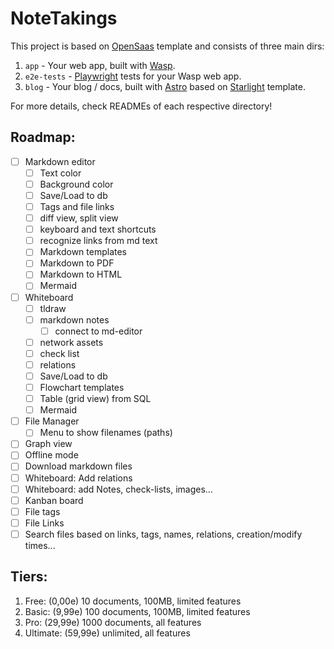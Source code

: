 # NoteTakings

This project is based on [OpenSaas](https://opensaas.sh) template and consists of three main dirs:
1. `app` - Your web app, built with [Wasp](https://wasp-lang.dev).
2. `e2e-tests` - [Playwright](https://playwright.dev/) tests for your Wasp web app.
3. `blog` - Your blog / docs, built with [Astro](https://docs.astro.build) based on [Starlight](https://starlight.astro.build/) template.

For more details, check READMEs of each respective directory!


## Roadmap:

- [ ] Markdown editor
    - [ ] Text color
    - [ ] Background color
    - [ ] Save/Load to db
    - [ ] Tags and file links
    - [ ] diff view, split view
    - [ ] keyboard and text shortcuts
    - [ ] recognize links from md text
	- [ ] Markdown templates
	- [ ] Markdown to PDF
	- [ ] Markdown to HTML
	- [ ] Mermaid
- [ ] Whiteboard
    - [ ] tldraw
    - [ ] markdown notes
        - [ ] connect to md-editor
    - [ ] network assets
    - [ ] check list
    - [ ] relations
    - [ ] Save/Load to db
    - [ ] Flowchart templates
    - [ ] Table (grid view) from SQL
	- [ ] Mermaid
- [ ] File Manager
    - [ ] Menu to show filenames (paths)
- [ ] Graph view
- [ ] Offline mode
- [ ] Download markdown files
- [ ] Whiteboard: Add relations
- [ ] Whiteboard: add Notes, check-lists, images...
- [ ] Kanban board
- [ ] File tags
- [ ] File Links
- [ ] Search files based on links, tags, names, relations, creation/modify times...

## Tiers:

1. Free: (0,00e) 10 documents, 100MB, limited features  
2. Basic: (9,99e) 100 documents, 100MB, limited features  
3. Pro: (29,99e) 1000 documents, all features  
4. Ultimate: (59,99e) unlimited, all features  
